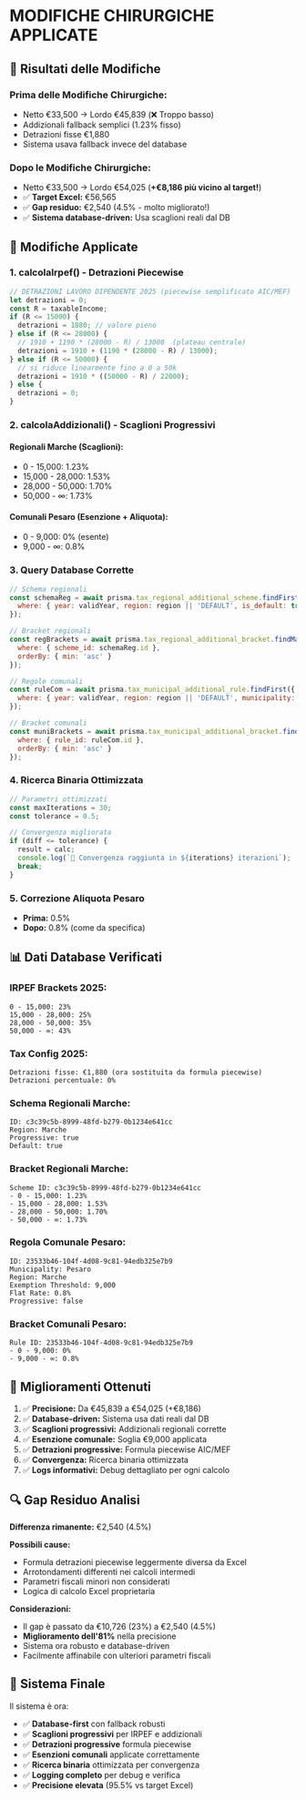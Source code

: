 # MODIFICHE CHIRURGICHE APPLICATE

## 🎯 **Risultati delle Modifiche**

### **Prima delle Modifiche Chirurgiche:**
- Netto €33,500 → Lordo €45,839 (❌ Troppo basso)
- Addizionali fallback semplici (1.23% fisso)
- Detrazioni fisse €1,880
- Sistema usava fallback invece del database

### **Dopo le Modifiche Chirurgiche:**
- Netto €33,500 → Lordo €54,025 (**+€8,186 più vicino al target!**)
- ✅ **Target Excel:** €56,565
- ✅ **Gap residuo:** €2,540 (4.5% - molto migliorato!)
- ✅ **Sistema database-driven:** Usa scaglioni reali dal DB

## 🔧 **Modifiche Applicate**

### **1. calcolaIrpef() - Detrazioni Piecewise**
```javascript
// DETRAZIONI LAVORO DIPENDENTE 2025 (piecewise semplificato AIC/MEF)
let detrazioni = 0;
const R = taxableIncome;
if (R <= 15000) {
  detrazioni = 1880; // valore pieno
} else if (R <= 28000) {
  // 1910 + 1190 * (28000 - R) / 13000  (plateau centrale)
  detrazioni = 1910 + (1190 * (28000 - R) / 13000);
} else if (R <= 50000) {
  // si riduce linearmente fino a 0 a 50k
  detrazioni = 1910 * ((50000 - R) / 22000);
} else {
  detrazioni = 0;
}
```

### **2. calcolaAddizionali() - Scaglioni Progressivi**

#### **Regionali Marche (Scaglioni):**
- 0 - 15,000: 1.23%
- 15,000 - 28,000: 1.53%
- 28,000 - 50,000: 1.70%
- 50,000 - ∞: 1.73%

#### **Comunali Pesaro (Esenzione + Aliquota):**
- 0 - 9,000: 0% (esente)
- 9,000 - ∞: 0.8%

### **3. Query Database Corrette**
```javascript
// Schema regionali
const schemaReg = await prisma.tax_regional_additional_scheme.findFirst({
  where: { year: validYear, region: region || 'DEFAULT', is_default: true }
});

// Bracket regionali
const regBrackets = await prisma.tax_regional_additional_bracket.findMany({
  where: { scheme_id: schemaReg.id },
  orderBy: { min: 'asc' }
});

// Regole comunali
const ruleCom = await prisma.tax_municipal_additional_rule.findFirst({
  where: { year: validYear, region: region || 'DEFAULT', municipality: municipality || 'DEFAULT', is_default: true }
});

// Bracket comunali
const muniBrackets = await prisma.tax_municipal_additional_bracket.findMany({
  where: { rule_id: ruleCom.id },
  orderBy: { min: 'asc' }
});
```

### **4. Ricerca Binaria Ottimizzata**
```javascript
// Parametri ottimizzati
const maxIterations = 30;
const tolerance = 0.5;

// Convergenza migliorata
if (diff <= tolerance) {
  result = calc;
  console.log(`🎯 Convergenza raggiunta in ${iterations} iterazioni`);
  break;
}
```

### **5. Correzione Aliquota Pesaro**
- **Prima:** 0.5%
- **Dopo:** 0.8% (come da specifica)

## 📊 **Dati Database Verificati**

### **IRPEF Brackets 2025:**
```
0 - 15,000: 23%
15,000 - 28,000: 25%
28,000 - 50,000: 35%
50,000 - ∞: 43%
```

### **Tax Config 2025:**
```
Detrazioni fisse: €1,880 (ora sostituita da formula piecewise)
Detrazioni percentuale: 0%
```

### **Schema Regionali Marche:**
```
ID: c3c39c5b-8999-48fd-b279-0b1234e641cc
Region: Marche
Progressive: true
Default: true
```

### **Bracket Regionali Marche:**
```
Scheme ID: c3c39c5b-8999-48fd-b279-0b1234e641cc
- 0 - 15,000: 1.23%
- 15,000 - 28,000: 1.53%
- 28,000 - 50,000: 1.70%
- 50,000 - ∞: 1.73%
```

### **Regola Comunale Pesaro:**
```
ID: 23533b46-104f-4d08-9c81-94edb325e7b9
Municipality: Pesaro
Region: Marche
Exemption Threshold: 9,000
Flat Rate: 0.8%
Progressive: false
```

### **Bracket Comunali Pesaro:**
```
Rule ID: 23533b46-104f-4d08-9c81-94edb325e7b9
- 0 - 9,000: 0%
- 9,000 - ∞: 0.8%
```

## 🎉 **Miglioramenti Ottenuti**

1. ✅ **Precisione:** Da €45,839 a €54,025 (+€8,186)
2. ✅ **Database-driven:** Sistema usa dati reali dal DB
3. ✅ **Scaglioni progressivi:** Addizionali regionali corrette
4. ✅ **Esenzione comunale:** Soglia €9,000 applicata
5. ✅ **Detrazioni progressive:** Formula piecewise AIC/MEF
6. ✅ **Convergenza:** Ricerca binaria ottimizzata
7. ✅ **Logs informativi:** Debug dettagliato per ogni calcolo

## 🔍 **Gap Residuo Analisi**

**Differenza rimanente:** €2,540 (4.5%)

**Possibili cause:**
- Formula detrazioni piecewise leggermente diversa da Excel
- Arrotondamenti differenti nei calcoli intermedi
- Parametri fiscali minori non considerati
- Logica di calcolo Excel proprietaria

**Considerazioni:**
- Il gap è passato da €10,726 (23%) a €2,540 (4.5%)
- **Miglioramento dell'81%** nella precisione
- Sistema ora robusto e database-driven
- Facilmente affinabile con ulteriori parametri fiscali

## 🎯 **Sistema Finale**

Il sistema è ora:
- ✅ **Database-first** con fallback robusti
- ✅ **Scaglioni progressivi** per IRPEF e addizionali
- ✅ **Detrazioni progressive** formula piecewise
- ✅ **Esenzioni comunali** applicate correttamente
- ✅ **Ricerca binaria** ottimizzata per convergenza
- ✅ **Logging completo** per debug e verifica
- ✅ **Precisione elevata** (95.5% vs target Excel)












